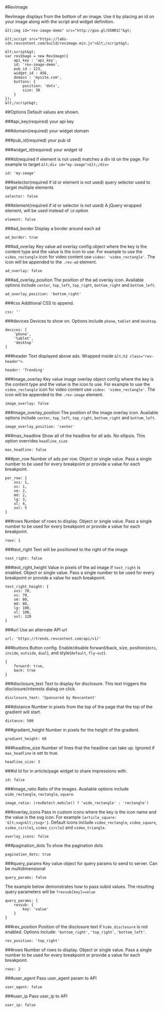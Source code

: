 #RevImage

RevImage displays from the bottom of an image. Use it by placing an id on your image along with the script and widget definition.

```
&lt;img id="rev-image-demo" src="http://goo.gl/O5NR1C"&gt;

&lt;script src="https://labs-cdn.revcontent.com/build/revimage.min.js">&lt;/script&gt;

&lt;script&gt;
var revImage = new RevImage({
    api_key : 'api_key',
    id: 'rev-image-demo',
    pub_id : 123,
    widget_id : 456,
    domain : 'mysite.com',
    buttons: {
        position: 'dots',
        size: 30
    }
});
&lt;/script&gt;
```

##Options
Default values are shown.

###api_key(required)
your api key

###domain(required)
your widget domain

###pub_id(required)
your pub id

###widget_id(required)
your widget id

###id(required if element is not used)
matches a div id on the page. For example to target ```&lt;div id="my-image">&lt;/div>```
```
id: 'my-image'
```

###selector(required if id or element is not used)
query selector used to target multiple elements
```
selector: false
```

###element(required if id or selector is not used)
A jQuery wrapped element, will be used instead of ```id``` option
```
element: false
```

###ad_border
Display a border around each ad
```
ad_border: true
```

###ad_overlay
Key value ad overlay config object where the key is the content type and the value is the icon to use. For example to use the ```video_rectangle``` icon for video content use ```video: 'video_rectangle'```. The icon will be appended to the ```.rev-ad``` element.
```
ad_overlay: false
```

###ad\_overlay\_position
The position of the ad overlay icon. Available options include ```center```, ```top_left```, ```top_right```, ```bottom_right``` and ```bottom_left```.
```
ad_overlay_position: 'bottom_right'
```

###css
Additional CSS to append.
```
css: ''
```

###devices
Devices to show on. Options include ```phone```, ```tablet``` and ```desktop```.
```
devices: [
    'phone', 
    'tablet', 
    'desktop'
]
```

###header
Text displayed above ads. Wrapped inside ```&lt;h2 class="rev-header">```.
```
header: 'Trending'
```

###image_overlay
Key value image overlay object config where the key is the content type and the value is the icon to use. For example to use the ```video_rectangle``` icon for video content use ```video: 'video_rectangle'```. The icon will be appended to the ```.rev-image``` element.
```
image_overlay: false
```

###image\_overlay\_position
The position of the image overlay icon. Available options include ```center```, ```top_left```, ```top_right```, ```bottom_right``` and ```bottom_left```.
```
image_overlay_position: 'center'
```

###max_headline
Show all of the headline for all ads. No ellipsis. This option overrides ```headline_size```
```
max_headline: false
```

###per_row
Number of ads per row. Object or single value. Pass a single number to be used for every breakpoint or provide a value for each breakpoint.
```
per_row: {
    xxs: 1,
    xs: 1,
    sm: 2,
    md: 2,
    lg: 3,
    xl: 4,
    xxl: 5
}
```

###rows
Number of rows to display. Object or single value. Pass a single number to be used for every breakpoint or provide a value for each breakpoint.
```
rows: 1
```

###text_right
Text will be positioned to the right of the image
```
text_right: false
```

###text\_right\_height
Value in pixels of the ad image if ```text_right``` is enabled. Object or single value. Pass a single number to be used for every breakpoint or provide a value for each breakpoint.
```
text_right_height: {
    xxs: 70,
    xs: 70,
    sm: 80,
    md: 80,
    lg: 100,
    xl: 100,
    xxl: 120
}
```

###url
Use an alternate API url
```
url: 'https://trends.revcontent.com/api/v1/'
```

###buttons
Button config. Enable/disable forward/back, size, position(```dots```, ```inside```, ```outside```, ```dual```), and style(```default```, ```fly-out```).
```
{
    forward: true,
    back: true
}
```

###disclosure_text
Text to display for disclosure. This text triggers the disclosure/interests dialog on click.
```
disclosure_text: 'Sponsored by Revcontent'
```

###distance
Number in pixels from the top of the page that the top of the gradient will start.
```
distance: 500
```

###gradient_height
Number in pixels for the height of the gradient.
```
gradient_height: 60
```


###headline_size
Number of lines that the headline can take up. Ignored if ```max_headline``` is set to true.
```
headline_size: 3
```

###id
Id for in article/page widget to share impressions with.
```
id: false
```

###image_ratio
Ratio of the images. Available options include ```wide_rectangle```, ```rectangle```, ```square```.
```
image_ratio: (revDetect.mobile() ? 'wide_rectangle' : 'rectangle')
```

###overlay_icons
Pass in custom icons where the key is the icon name and the value is the svg icon. For example ```{article_square: '&lt;svg>&lt;/svg>'}```. Default icons include ```video_rectangle```, ```video_square```, ```video_circle1```, ```video_circle2``` and ```video_triangle```.
```
overlay_icons: false
```

###pagination_dots
To show the pagination dots
```
pagination_dots: true
```

###query_params
Key value object for query params to send to server. Can be multidimensional
```
query_params: false
```

The example below demonstrates how to pass subid values. The resulting query parameters will be ```?revsub[key]=value```
```
query_params: {
    revsub: {
        key: 'value'
    }
}
```

###rev_position
Position of the disclosure text if ```hide_disclosure``` is not enabled. Options include: ```'bottom_right'```, ```'top_right'```, ```'bottom_left'```.
```
rev_position: 'top_right'
```

###rows
Number of rows to display. Object or single value. Pass a single number to be used for every breakpoint or provide a value for each breakpoint.
```
rows: 2
```

###user_agent
Pass user_agent param to API
```
user_agent: false
```

###user_ip
Pass user_ip to API
```
user_ip: false
```